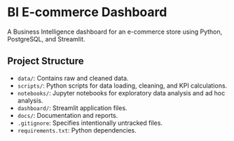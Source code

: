 # BI E-commerce Dashboard

A Business Intelligence dashboard for an e-commerce store using Python, PostgreSQL, and Streamlit.

## Project Structure

- `data/`: Contains raw and cleaned data.
- `scripts/`: Python scripts for data loading, cleaning, and KPI calculations.
- `notebooks/`: Jupyter notebooks for exploratory data analysis and ad hoc analysis.
- `dashboard/`: Streamlit application files.
- `docs/`: Documentation and reports.
- `.gitignore`: Specifies intentionally untracked files.
- `requirements.txt`: Python dependencies.
